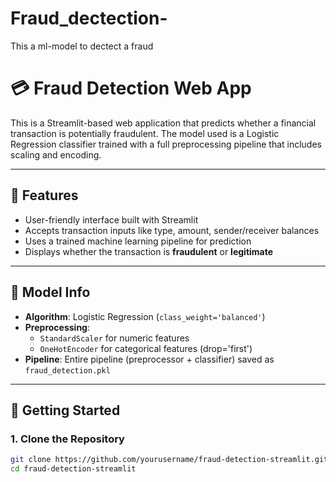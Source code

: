 # Fraud_dectection-
This a ml-model to dectect a fraud 
# 💳 Fraud Detection Web App

This is a Streamlit-based web application that predicts whether a financial transaction is potentially fraudulent. The model used is a Logistic Regression classifier trained with a full preprocessing pipeline that includes scaling and encoding.

---

## 📌 Features

- User-friendly interface built with Streamlit
- Accepts transaction inputs like type, amount, sender/receiver balances
- Uses a trained machine learning pipeline for prediction
- Displays whether the transaction is **fraudulent** or **legitimate**

---

## 🧠 Model Info

- **Algorithm**: Logistic Regression (`class_weight='balanced'`)
- **Preprocessing**: 
  - `StandardScaler` for numeric features
  - `OneHotEncoder` for categorical features (drop='first')
- **Pipeline**: Entire pipeline (preprocessor + classifier) saved as `fraud_detection.pkl`

---

## 🚀 Getting Started

### 1. Clone the Repository

```bash
git clone https://github.com/yourusername/fraud-detection-streamlit.git
cd fraud-detection-streamlit

